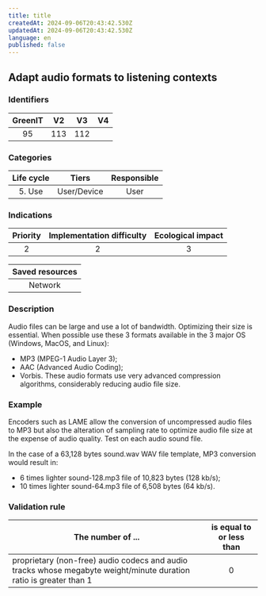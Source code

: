 ```yaml
---
title: title
createdAt: 2024-09-06T20:43:42.530Z
updatedAt: 2024-09-06T20:43:42.530Z
language: en
published: false
---
```

## Adapt audio formats to listening contexts

### Identifiers

| GreenIT | V2  | V3  | V4  |
| :-----: | :-: | :-: | :-: |
|   95    | 113 | 112 |     |

### Categories

| Life cycle |    Tiers    | Responsible |
| :--------: | :---------: | :---------: |
|   5. Use   | User/Device |    User     |

### Indications

| Priority | Implementation difficulty | Ecological impact |
| :------: | :-----------------------: | :---------------: |
|    2     |             2             |         3         |

| Saved resources |
| :-------------: |
|     Network     |

### Description

Audio files can be large and use a lot of bandwidth. Optimizing their size is essential. When possible use these 3 formats available in the 3 major OS (Windows, MacOS, and Linux):

- MP3 (MPEG-1 Audio Layer 3);
- AAC (Advanced Audio Coding);
- Vorbis. These audio formats use very advanced compression algorithms, considerably reducing audio file size.

### Example

Encoders such as LAME allow the conversion of uncompressed audio files to MP3 but also the alteration of sampling rate to optimize audio file size at the expense of audio quality. Test on each audio sound file.

In the case of a 63,128 bytes sound.wav WAV file template, MP3 conversion would result in:

- 6 times lighter sound-128.mp3 file of 10,823 bytes (128 kb/s);
- 10 times lighter sound-64.mp3 file of 6,508 bytes (64 kb/s).

### Validation rule

| The number of ...                                                                                                  | is equal to or less than |
| ------------------------------------------------------------------------------------------------------------------ | :----------------------: |
| proprietary (non-free) audio codecs and audio tracks whose megabyte weight/minute duration ratio is greater than 1 |            0             |
